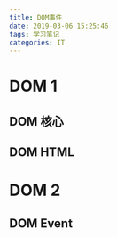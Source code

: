 ```yaml
---
title: DOM事件
date: 2019-03-06 15:25:46
tags: 学习笔记
categories: IT
---
```

# DOM 1

## DOM 核心

## DOM HTML

# DOM 2

## DOM Event
